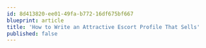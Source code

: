 ```yaml
---
id: 8d413820-ee01-49fa-b772-16df675bf667
blueprint: article
title: 'How to Write an Attractive Escort Profile That Sells'
published: false
---
```

